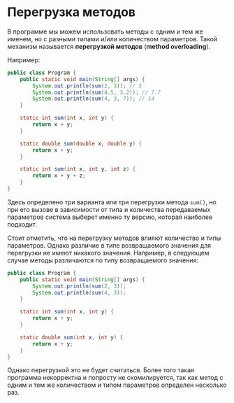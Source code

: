 # Перегрузка методов
В программе мы можем использовать методы с одним и тем же именем, но с разными типами и/или количеством параметров. Такой механизм называется **перегрузкой методов** (**method overloading**).

Например:
```java
public class Program {      
    public static void main(String[] args) {       
        System.out.println(sum(2, 3)); // 5
        System.out.println(sum(4.5, 3.2)); // 7.7
        System.out.println(sum(4, 3, 7)); // 14
    }

    static int sum(int x, int y) {
        return x + y;
    }

    static double sum(double x, double y) {
        return x + y;
    }

    static int sum(int x, int y, int z) {      
        return x + y + z;
    }
}
```

Здесь определено три варианта или три перегрузки метода `sum()`, но при его вызове в зависимости от типа и количества передаваемых параметров система выберет именно ту версию, которая наиболее подходит.

Стоит отметить, что на перегрузку методов влияют количество и типы параметров. Однако различие в типе возвращаемого значения для перегрузки не имеют никакого значения. Например, в следующем случае методы различаются по типу возвращаемого значения:

```java
public class Program {
    public static void main(String[] args) {
        System.out.println(sum(2, 3));
        System.out.println(sum(4, 3));
    }

    static int sum(int x, int y) {
        return x + y;
    }

    static double sum(int x, int y) {
        return x + y;
    }
}
```

Однако перегрузкой это не будет считаться. Более того такая программа некорректна и попросту не скомилируется, так как метод с одним и тем же количеством и типом параметров определен несколько раз.